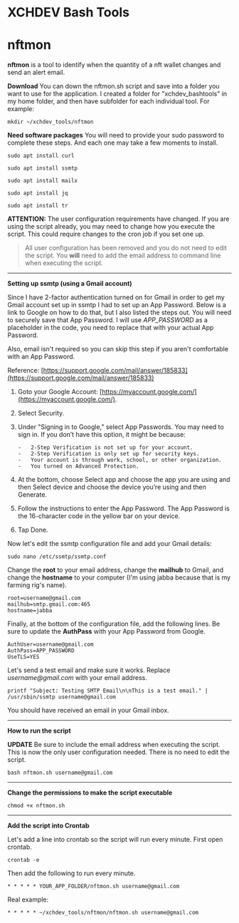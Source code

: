 # XCHDEV Bash Tools

# nftmon

**nftmon** is a tool to identify when the quantity of a nft wallet changes and send an alert email.

**Download**
You can down the nftmon.sh script and save into a folder you want to use for the application.
I created a folder for "xchdev_bashtools" in my home folder, and then have subfolder for each individual tool. For example:
```
mkdir ~/xchdev_tools/nftmon
```

**Need software packages**
You will need to provide your sudo password to complete these steps. And each one may take a few moments to install.

```
sudo apt install curl

sudo apt install ssmtp

sudo apt install mailx

sudo apt install jq

sudo apt install tr
```

**ATTENTION:** The user configuration requirements have changed. If you are using the script already, you may need to change how you execute the script. This could require changes to the cron job if you set one up.
> All user configuration has been removed and you do not need to edit the script. 
> You **will** need to add the email address to command line when executing the script.

---

**Setting up ssmtp (using a Gmail account)**

Since I have 2-factor authentication turned on for Gmail in order to get my Gmail account set up in ssmtp I had to set up an App Password. Below is a link to Google on how to do that, but I also listed the steps out. You will need to securely save that App Password. I will use  _APP_PASSWORD_  as a placeholder in the code, you need to replace that with your actual App Password.

Also, email isn't required so you can skip this step if you aren't comfortable with an App Password.

Reference:  [https://support.google.com/mail/answer/185833](https://support.google.com/mail/answer/185833)

1.  Goto your Google Account:  [https://myaccount.google.com/](https://myaccount.google.com/).
2.  Select Security.
3.  Under "Signing in to Google," select App Passwords. You may need to sign in. If you don’t have this option, it might be because:

        -   2-Step Verification is not set up for your account.
        -   2-Step Verification is only set up for security keys.
        -   Your account is through work, school, or other organization.
        -   You turned on Advanced Protection.

5.  At the bottom, choose Select app and choose the app you are using and then Select device and choose the device you’re using and then Generate.
6.  Follow the instructions to enter the App Password. The App Password is the 16-character code in the yellow bar on your device.
7.  Tap Done.

Now let's edit the ssmtp configuration file and add your Gmail details:

```
sudo nano /etc/ssmtp/ssmtp.conf
```

Change the  **root**  to your email address, change the  **mailhub**  to Gmail, and change the  **hostname**  to your computer (I'm using jabba because that is my farming rig's name).

```
root=username@gmail.com
mailhub=smtp.gmail.com:465
hostname=jabba
```

Finally, at the bottom of the configuration file, add the following lines. Be sure to update the **AuthPass** with your App Password from Google.

```
AuthUser=username@gmail.com
AuthPass=APP_PASSWORD
UseTLS=YES
```

Let's send a test email and make sure it works. Replace  _username@gmail.com_  with your email address.

```
printf "Subject: Testing SMTP Email\n\nThis is a test email." | /usr/sbin/ssmtp username@gmail.com
```

You should have received an email in your Gmail inbox.

---

**How to run the script**

**UPDATE** Be sure to include the email address when executing the script. This is now the only user configuration needed. There is no need to edit the script.

```
bash nftmon.sh username@gmail.com
```

---

**Change the permissions to make the script executable**

```
chmod +x nftmon.sh
```

---

**Add the script into Crontab**

Let's add a line into crontab so the script will run every minute. First open crontab.

```
crontab -e
```

Then add the following to run every minute.

```
* * * * * YOUR_APP_FOLDER/nftmon.sh username@gmail.com
```

Real example:

```
* * * * * ~/xchdev_tools/nftmon/nftmon.sh username@gmail.com
```
